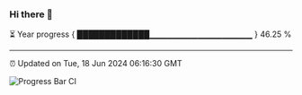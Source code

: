### Hi there 👋

⏳ Year progress { █████████████▁▁▁▁▁▁▁▁▁▁▁▁▁▁▁▁▁ } 46.25 %

---

⏰ Updated on Tue, 18 Jun 2024 06:16:30 GMT

![Progress Bar CI](https://github.com/liununu/liununu/workflows/Progress%20Bar%20CI/badge.svg)
